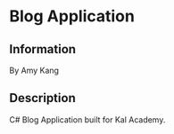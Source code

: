 ﻿<h1>Blog Application</h1>

<h2>Information</h2>

By Amy Kang

<h2>Description</h2>

C# Blog Application built for Kal Academy.